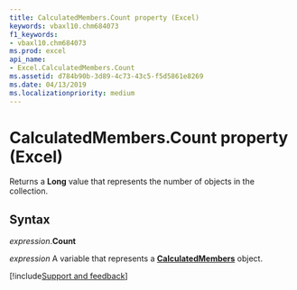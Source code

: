 ```yaml
---
title: CalculatedMembers.Count property (Excel)
keywords: vbaxl10.chm684073
f1_keywords:
- vbaxl10.chm684073
ms.prod: excel
api_name:
- Excel.CalculatedMembers.Count
ms.assetid: d784b90b-3d89-4c73-43c5-f5d5861e8269
ms.date: 04/13/2019
ms.localizationpriority: medium
---
```



# CalculatedMembers.Count property (Excel)

Returns a **Long** value that represents the number of objects in the collection.


## Syntax

_expression_.**Count**

_expression_ A variable that represents a **[CalculatedMembers](Excel.CalculatedMembers.md)** object.




[!include[Support and feedback](~/includes/feedback-boilerplate.md)]